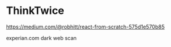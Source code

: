# ThinkTwice

https://medium.com/@robhitt/react-from-scratch-575d1e570b85


experian.com dark web scan


